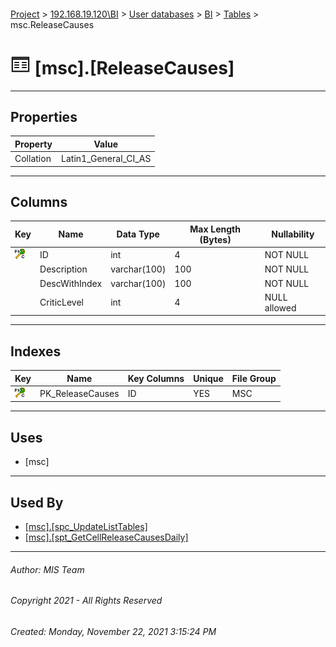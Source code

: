 #### 

[Project](../../../../index.md) > [192.168.19.120\\BI](../../../index.md) > [User databases](../../index.md) > [BI](../index.md) > [Tables](Tables.md) > msc.ReleaseCauses

# ![Tables](../../../../Images/Table32.png) [msc].[ReleaseCauses]

---

## <a name="#properties"></a>Properties

| Property | Value |
|---|---|
| Collation | Latin1_General_CI_AS |


---

## <a name="#columns"></a>Columns

| Key | Name | Data Type | Max Length (Bytes) | Nullability |
|---|---|---|---|---|
| [![Cluster Primary Key PK_ReleaseCauses: ID](../../../../Images/pkcluster.png)](#indexes) | ID | int | 4 | NOT NULL |
|  | Description | varchar(100) | 100 | NOT NULL |
|  | DescWithIndex | varchar(100) | 100 | NOT NULL |
|  | CriticLevel | int | 4 | NULL allowed |


---

## <a name="#indexes"></a>Indexes

| Key | Name | Key Columns | Unique | File Group |
|---|---|---|---|---|
| [![Cluster Primary Key PK_ReleaseCauses: ID](../../../../Images/pkcluster.png)](#indexes) | PK_ReleaseCauses | ID | YES | MSC |


---

## <a name="#uses"></a>Uses

* [msc]


---

## <a name="#usedby"></a>Used By

* [[msc].[spc_UpdateListTables]](../Programmability/Stored_Procedures/spc_UpdateListTables.md)
* [[msc].[spt_GetCellReleaseCausesDaily]](../Programmability/Stored_Procedures/spt_GetCellReleaseCausesDaily.md)


---

###### Author:  MIS Team

###### Copyright 2021 - All Rights Reserved

###### Created: Monday, November 22, 2021 3:15:24 PM

